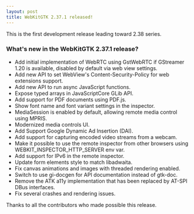 ```yaml
---
layout: post
title: WebKitGTK 2.37.1 released!
---
```


This is the first development release leading toward 2.38 series.

### What's new in the WebKitGTK 2.37.1 release?

 - Add initial implementation of WebRTC using GstWebRTC if GStreamer 1.20 is available,
   disabled by default via web view settings.
 - Add new API to set WebView's Content-Security-Policy for web extensions support.
 - Add new API to run async JavaScript functions.
 - Expose typed arrays in JavaScriptCore GLib API.
 - Add support for PDF documents using PDF.js.
 - Show font name and font variant settings in the inspector.
 - MediaSession is enabled by default, allowing remote media control using MPRIS.
 - Modernized media controls UI.
 - Add Support Google Dynamic Ad Insertion (DAI).
 - Add support for capturing encoded video streams from a webcam.
 - Make it possible to use the remote inspector from other browsers using WEBKIT_INSPECTOR_HTTP_SERVER env var.
 - Add support for IPv6 in the remote inspector.
 - Update form elements style to match libadwaita.
 - Fix canvas animations and images with threaded rendering enabled.
 - Switch to use gi-docgen for API documentation instead of gtk-doc.
 - Remove the ATK a11y implementation that has been replaced by AT-SPI DBus interfaces.
 - Fix several crashes and rendering issues.

Thanks to all the contributors who made possible this release.
